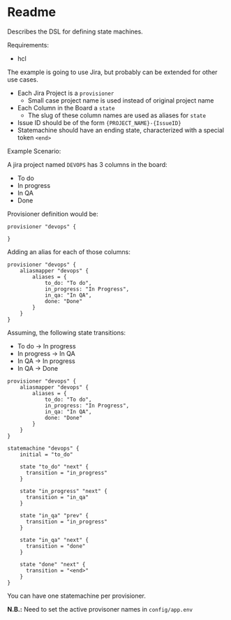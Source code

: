 # Readme

Describes the DSL for defining state machines.

Requirements:

- hcl

The example is going to use Jira, but probably can be extended
for other use cases.

- Each Jira Project is a `provisioner`
  - Small case project name is used instead of original project name
- Each Column in the Board a `state`
  - The slug of these column names are used as aliases for `state`
- Issue ID should be of the form `{PROJECT_NAME}-{IssueID}`
- Statemachine should have an ending state, characterized
  with a special token `<end>`

Example Scenario:

A jira project named `DEVOPS` has 3 columns in the board:

- To do
- In progress
- In QA
- Done

Provisioner definition would be:

```hcl
provisioner "devops" {

}
```

Adding an alias for each of those columns:

```hcl
provisioner "devops" {
    aliasmapper "devops" {
        aliases = {
            to_do: "To do",
            in_progress: "In Progress",
            in_qa: "In QA",
            done: "Done"
        }
    }
}
```

Assuming, the following state transitions:

- To do -> In progress
- In progress -> In QA
- In QA -> In progress
- In QA -> Done

```hcl
provisioner "devops" {
    aliasmapper "devops" {
        aliases = {
            to_do: "To do",
            in_progress: "In Progress",
            in_qa: "In QA",
            done: "Done"
        }
    }
}

statemachine "devops" {
    initial = "to_do"

    state "to_do" "next" {
      transition = "in_progress"
    }

    state "in_progress" "next" {
      transition = "in_qa"
    } 

    state "in_qa" "prev" {
      transition = "in_progress"
    }

    state "in_qa" "next" {
      transition = "done"
    }

    state "done" "next" {
      transition = "<end>"
    }
}
```

You can have one statemachine per provisioner.

**N.B.:** Need to set the active provisoner names in `config/app.env`
